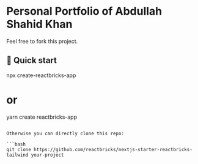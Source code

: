 # Personal Portfolio of Abdullah Shahid Khan 
Feel free to fork this project. 

## 🚀 Quick start

npx create-reactbricks-app
# or
yarn create reactbricks-app
```

Otherwise you can directly clone this repo:

```bash
git clone https://github.com/reactbricks/nextjs-starter-reactbricks-tailwind your-project
```

 
